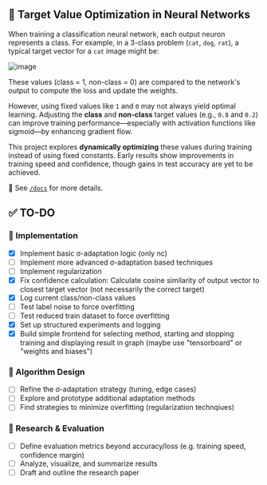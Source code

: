 ## 🎯 Target Value Optimization in Neural Networks

When training a classification neural network, each output neuron represents a class. For example, in a 3-class problem (`cat`, `dog`, `rat`), a typical target vector for a `cat` image might be:

![image](https://github.com/user-attachments/assets/a8c45295-7bd0-41dc-90fa-63855b123508)

These values (class = 1, non-class = 0) are compared to the network's output to compute the loss and update the weights.

However, using fixed values like `1` and `0` may not always yield optimal learning. Adjusting the **class** and **non-class** target values (e.g., `0.8` and `0.2`) can improve training performance—especially with activation functions like sigmoid—by enhancing gradient flow.

This project explores **dynamically optimizing** these values during training instead of using fixed constants. Early results show improvements in training speed and confidence, though gains in test accuracy are yet to be achieved.

📄 See [`/docs`](./docs) for more details.

## ✅ TO-DO

### 🧩 Implementation
- [X] Implement basic σ-adaptation logic (only nc)
- [ ] Implement more advanced σ-adaptation based techniques
- [ ] Implement regularization
- [X] Fix confidence calculation: Calculate cosine similarity of output vector to closest target vector (not necessarily the correct target)
- [X] Log current class/non-class values
- [ ] Test label noise to force overfitting
- [ ] Test reduced train dataset to force overfitting
- [X] Set up structured experiments and logging
- [X] Build simple frontend for selecting method, starting and stopping training and displaying result in graph (maybe use "tensorboard" or "weights and biases")

### 🧠 Algorithm Design
- [ ] Refine the σ-adaptation strategy (tuning, edge cases)
- [ ] Explore and prototype additional adaptation methods
- [ ] Find strategies to minimize overfitting (regularization technqiues)

### 🔬 Research & Evaluation
- [ ] Define evaluation metrics beyond accuracy/loss (e.g. training speed, confidence margin)
- [ ] Analyze, visualize, and summarize results
- [ ] Draft and outline the research paper
